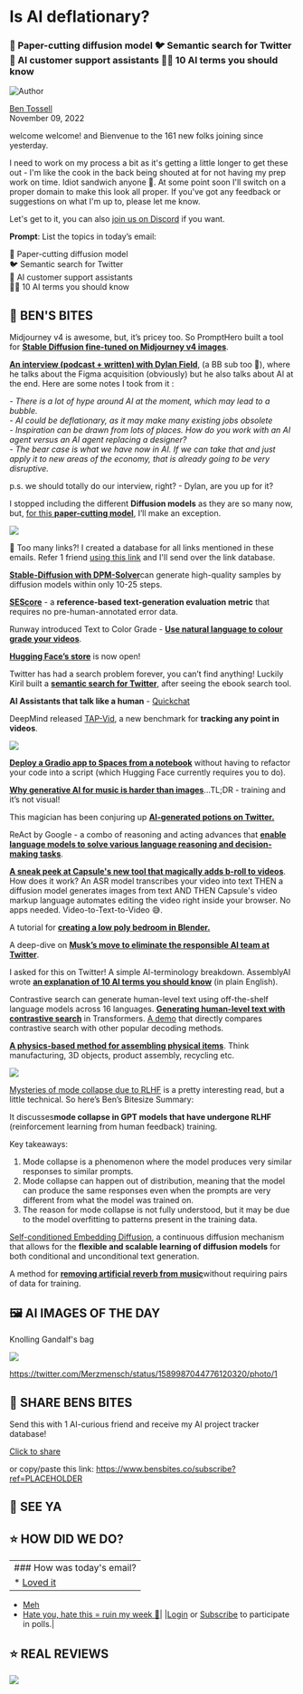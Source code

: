 # Is AI deflationary?

### 📃 Paper-cutting diffusion model 🐦 Semantic search for Twitter 🤗 AI customer support assistants 🧑‍🏫 10 AI terms you should know

![Author](https://media.beehiiv.com/cdn-cgi/image/fit=scale-down,format=auto,onerror=redirect,quality=80/uploads/user/profile_picture/fc858b4d-39e3-4be1-abf4-2b55504e21a2/thumb_uJ4UYake_400x400.jpg)

[Ben Tossell](https://www.twitter.com/bentossell)\
November 09, 2022

welcome welcome! and Bienvenue to the 161 new folks joining since yesterday.

I need to work on my process a bit as it's getting a little longer to get these out - I'm like the cook in the back being shouted at for not having my prep work on time. Idiot sandwich anyone 🥪. At some point soon I'll switch on a proper domain to make this look all proper. If you've got any feedback or suggestions on what I'm up to, please let me know.

Let's get to it, you can also [join us on Discord](https://discord.gg/e2eHhdAt) if you want.

**Prompt**: List the topics in today’s email:

📃 Paper-cutting diffusion model\
🐦 Semantic search for Twitter\
🤗 AI customer support assistants\
🧑‍🏫 10 AI terms you should know

## **🫦 BEN'S BITES**

Midjourney v4 is awesome, but, it’s pricey too. So PromptHero built a tool for [**Stable Diffusion fine-tuned on Midjourney v4 images**](https://huggingface.co/prompthero/midjourney-v4-diffusion).

[**An interview (podcast + written) with Dylan Field**](https://www.theverge.com/2022/11/8/23445821/figma-adobe-acquisition-design-vr-ai-meta), (a BB sub too 👋), where he talks about the Figma acquisition (obviously) but he also talks about AI at the end. Here are some notes I took from it :

*- There is a lot of hype around AI at the moment, which may lead to a bubble.\
\- AI could be deflationary, as it may make many existing jobs obsolete\
\- Inspiration can be drawn from lots of places. How do you work with an AI agent versus an AI agent replacing a designer?\
\- The bear case is what we have now in AI. If we can take that and just apply it to new areas of the economy, that is already going to be very disruptive.*

p.s. we should totally do our interview, right? - Dylan, are you up for it?

I stopped including the different **Diffusion models** as they are so many now, but, [for this **paper-cutting model**](https://huggingface.co/Fictiverse/Stable_Diffusion_PaperCut_Model), I’ll make an exception.

![](https://media.beehiiv.com/cdn-cgi/image/fit=scale-down,format=auto,onerror=redirect,quality=80/uploads/asset/file/50e2143a-9848-40a9-9090-4baa1e28c387/Screenshot_2022-11-09_at_13.40.05.png)

👋 Too many links?! I created a database for all links mentioned in these emails. Refer 1 friend [using this link](https://www.bensbites.co/subscribe?ref=PLACEHOLDER) and I'll send over the link database.

[**Stable-Diffusion with DPM-Solver**](https://huggingface.co/spaces/LuChengTHU/dpmsolver_sdm)can generate high-quality samples by diffusion models within only 10-25 steps.

[**SEScore**](https://huggingface.co/spaces/xu1998hz/sescore) - a **reference-based text-generation evaluation metric** that requires no pre-human-annotated error data.

Runway introduced Text to Color Grade - [**Use natural language to colour grade your videos**](https://twitter.com/runwayml/status/1589980499560103936).

[**Hugging Face’s store**](https://store.huggingface.co/) is now open!

Twitter has had a search problem forever, you can’t find anything! Luckily Kiril built a [**semantic search for Twitter**](https://twitter.com/krlvi/status/1590015931677577216), after seeing the ebook search tool.

**AI Assistants that talk like a human** - [Quickchat](https://www.quickchat.ai/)

DeepMind released [TAP-Vid](https://arxiv.org/abs/2211.03726), a new benchmark for **tracking any point in videos**.

![](https://media.beehiiv.com/cdn-cgi/image/fit=scale-down,format=auto,onerror=redirect,quality=80/uploads/asset/file/612fdece-3ea2-47a8-834f-1f75947dd753/ezgif.com-gif-maker__22_.gif)

[**Deploy a Gradio app to Spaces from a notebook**](https://nbdev.fast.ai/blog/posts/2022-11-07-spaces/) without having to refactor your code into a script (which Hugging Face currently requires you to do).

[**Why generative AI for music is harder than images**](https://twitter.com/cheriehu42/status/1590006092779905024)…TL;DR - training and it’s not visual!

This magician has been conjuring up [**AI-generated potions on Twitter.**](https://twitter.com/emmanuel_2m/status/1589995198289182720)

ReAct by Google - a combo of reasoning and acting advances that [**enable language models to solve various language reasoning and decision-making tasks**](https://ai.googleblog.com/2022/11/react-synergizing-reasoning-and-acting.html).

[**A sneak peek at Capsule's new tool that magically adds b-roll to videos**](https://twitter.com/doyouknowchamp/status/1590044118637346817). How does it work? An ASR model transcribes your video into text THEN a diffusion model generates images from text AND THEN Capsule's video markup language automates editing the video right inside your browser. No apps needed. Video-to-Text-to-Video 😅.

A tutorial for [**creating a low poly bedroom in Blender.**](https://www.youtube.com/watch?v=pcnCaMB8j7A)

A deep-dive on [**Musk’s move to eliminate the responsible AI team at Twitter**](https://twitter.com/alber_romgar/status/1590074284256669697).

I asked for this on Twitter! A simple AI-terminology breakdown. AssemblyAI wrote [**an explanation of 10 AI terms you should know**](https://twitter.com/assemblyai/status/1590009488408735744) (in plain English).

Contrastive search can generate human-level text using off-the-shelf language models across 16 languages. [**Generating human-level text with contrastive search**](https://huggingface.co/blog/introducing-csearch) in Transformers. [A demo](https://huggingface.co/spaces/joaogante/contrastive_search_generation) that directly compares contrastive search with other popular decoding methods.

[**A physics-based method for assembling physical items**](http://assembly.csail.mit.edu/). Think manufacturing, 3D objects, product assembly, recycling etc.

![](https://media.beehiiv.com/cdn-cgi/image/fit=scale-down,format=auto,onerror=redirect,quality=80/uploads/asset/file/92be4a7f-60c8-45b5-a8c9-9304c4d7a01d/representative.gif)

[Mysteries of mode collapse due to RLHF](https://www.lesswrong.com/posts/t9svvNPNmFf5Qa3TA/mysteries-of-mode-collapse-due-to-rlhf) is a pretty interesting read, but a little technical. So here’s Ben’s Bitesize Summary:

It discusses**mode collapse in GPT models that have undergone RLHF** (reinforcement learning from human feedback) training.

Key takeaways:

1. Mode collapse is a phenomenon where the model produces very similar responses to similar prompts.
2. Mode collapse can happen out of distribution, meaning that the model can produce the same responses even when the prompts are very different from what the model was trained on.
3. The reason for mode collapse is not fully understood, but it may be due to the model overfitting to patterns present in the training data.

[Self-conditioned Embedding Diffusion](https://arxiv.org/abs/2211.04236v1), a continuous diffusion mechanism that allows for the **flexible and scalable learning of diffusion models** for both conditional and unconditional text generation.

A method for [**removing artificial reverb from music**](https://koichi-saito-sony.github.io/unsupervised-vocal-dereverb/)without requiring pairs of data for training.

## **🖼 AI IMAGES OF THE DAY**

Knolling Gandalf's bag

![](https://media.beehiiv.com/cdn-cgi/image/fit=scale-down,format=auto,onerror=redirect,quality=80/uploads/asset/file/0d8275f0-4e3b-421b-8acd-34073010ab54/FhDEeK9WQAASVW7.jpeg)

<https://twitter.com/Merzmensch/status/1589987044776120320/photo/1>

## **🤗 SHARE BENS BITES**

Send this with 1 AI-curious friend and receive my AI project tracker database!

[Click to share](https://www.bensbites.co/subscribe?ref=PLACEHOLDER)

or copy/paste this link: https://www.bensbites.co/subscribe?ref=PLACEHOLDER

## **👋 SEE YA**

## **⭐️ HOW DID WE DO?**

||
|:---|
|### How was today's email?|
|\* [Loved it](https://www.bensbites.co/login)

- [Meh](https://www.bensbites.co/login)
- [Hate you, hate this = ruin my week 🥹](https://www.bensbites.co/login)|
  |[Login](https://www.bensbites.co/login) or [Subscribe](https://www.bensbites.co/subscribe) to participate in polls.|

## **⭐️ REAL** REVIEWS

![](https://media.beehiiv.com/cdn-cgi/image/fit=scale-down,format=auto,onerror=redirect,quality=80/uploads/asset/file/fedbeeff-a2f3-4ff2-bd78-903435701f37/Screenshot_2022-10-26_at_14.02.06.png)
